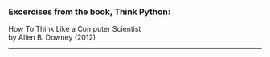 ### Excercises from the book, Think Python:    
How To Think Like a Computer Scientist  
by Allen B. Downey (2012)  
____________________________

